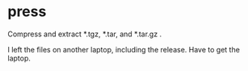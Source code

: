# press
Compress and extract *.tgz, *.tar, and *.tar.gz .

I left the files on another laptop, including the release. Have to get the laptop.

